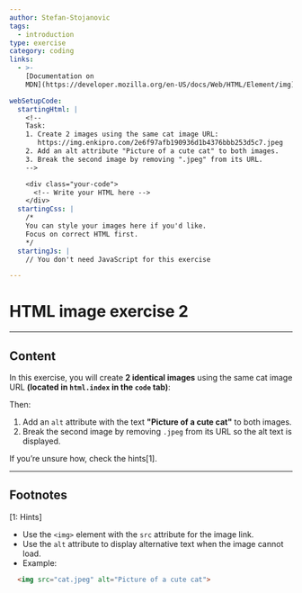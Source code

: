 ```yaml
---
author: Stefan-Stojanovic
tags:
  - introduction
type: exercise
category: coding
links:
  - >-
    [Documentation on
    MDN](https://developer.mozilla.org/en-US/docs/Web/HTML/Element/img){documentation}

webSetupCode:
  startingHtml: |
    <!-- 
    Task:
    1. Create 2 images using the same cat image URL:
       https://img.enkipro.com/2e6f97afb190936d1b4376bbb253d5c7.jpeg
    2. Add an alt attribute "Picture of a cute cat" to both images.
    3. Break the second image by removing ".jpeg" from its URL.
    -->

    <div class="your-code">
      <!-- Write your HTML here -->
    </div>
  startingCss: |
    /* 
    You can style your images here if you'd like.
    Focus on correct HTML first.
    */
  startingJs: |
    // You don't need JavaScript for this exercise

---
```


# HTML image exercise 2

---

## Content

In this exercise, you will create **2 identical images** using the same cat image URL **(located in `html.index` in the `code` tab)**: 

Then:  
1. Add an `alt` attribute with the text **"Picture of a cute cat"** to both images.  
2. Break the second image by removing `.jpeg` from its URL so the alt text is displayed.  

If you’re unsure how, check the hints[1].

---

## Footnotes

[1: Hints]
- Use the `<img>` element with the `src` attribute for the image link.  
- Use the `alt` attribute to display alternative text when the image cannot load.  
- Example:  
```html
  <img src="cat.jpeg" alt="Picture of a cute cat">
```